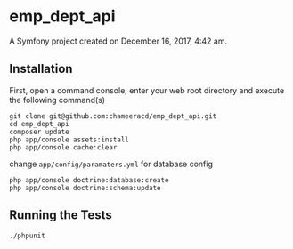 emp_dept_api
============

A Symfony project created on December 16, 2017, 4:42 am.

## Installation

First, open a command console, enter your web root directory and
execute the following command(s)

    git clone git@github.com:chameeracd/emp_dept_api.git
    cd emp_dept_api
    composer update
    php app/console assets:install
    php app/console cache:clear
    
change `app/config/paramaters.yml` for database config

    php app/console doctrine:database:create
    php app/console doctrine:schema:update


## Running the Tests

    ./phpunit